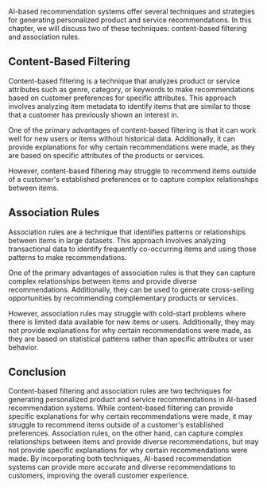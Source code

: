 
AI-based recommendation systems offer several techniques and strategies for generating personalized product and service recommendations. In this chapter, we will discuss two of these techniques: content-based filtering and association rules.

Content-Based Filtering
-----------------------

Content-based filtering is a technique that analyzes product or service attributes such as genre, category, or keywords to make recommendations based on customer preferences for specific attributes. This approach involves analyzing item metadata to identify items that are similar to those that a customer has previously shown an interest in.

One of the primary advantages of content-based filtering is that it can work well for new users or items without historical data. Additionally, it can provide explanations for why certain recommendations were made, as they are based on specific attributes of the products or services.

However, content-based filtering may struggle to recommend items outside of a customer's established preferences or to capture complex relationships between items.

Association Rules
-----------------

Association rules are a technique that identifies patterns or relationships between items in large datasets. This approach involves analyzing transactional data to identify frequently co-occurring items and using those patterns to make recommendations.

One of the primary advantages of association rules is that they can capture complex relationships between items and provide diverse recommendations. Additionally, they can be used to generate cross-selling opportunities by recommending complementary products or services.

However, association rules may struggle with cold-start problems where there is limited data available for new items or users. Additionally, they may not provide explanations for why certain recommendations were made, as they are based on statistical patterns rather than specific attributes or user behavior.

Conclusion
----------

Content-based filtering and association rules are two techniques for generating personalized product and service recommendations in AI-based recommendation systems. While content-based filtering can provide specific explanations for why certain recommendations were made, it may struggle to recommend items outside of a customer's established preferences. Association rules, on the other hand, can capture complex relationships between items and provide diverse recommendations, but may not provide specific explanations for why certain recommendations were made. By incorporating both techniques, AI-based recommendation systems can provide more accurate and diverse recommendations to customers, improving the overall customer experience.

